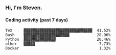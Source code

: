 ### Hi, I'm Steven.

#### Coding activity (past 7 days)
```
TeX     ▓▓▓▓▓▓▓▓▓▓▓▓▓▓▓▓▓▓▓▓▓▓▓▓▓▓▓▓▓▓  41.52%
Bash    ▓▓▓▓▓▓▓▓▓▓▓▓▓▓▓▓▓▓▓▓            28.96%
Python  ▓▓▓▓▓▓▓▓▓▓▓▓▓▓                  20.46%
other   ▓▓▓▓▓                            7.73%
Docker                                   1.32%
```

